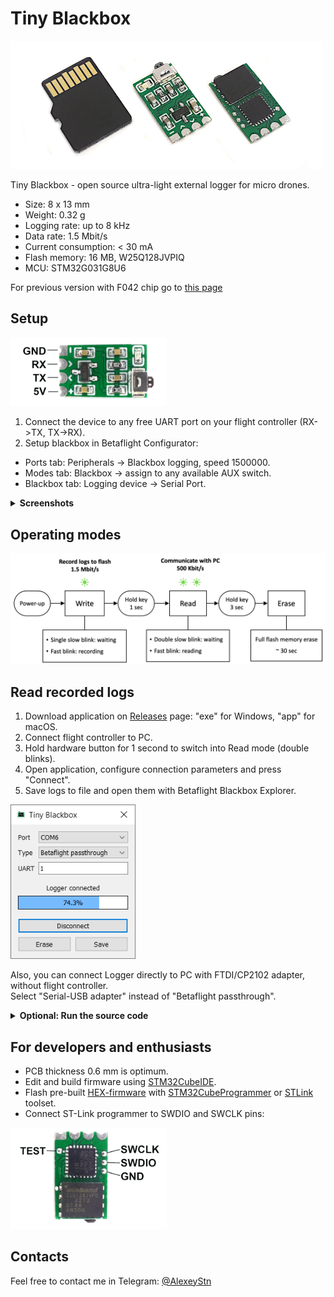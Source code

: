 # Tiny Blackbox
<img src="Images/tiny-blackbox.png" width="500" />

Tiny Blackbox - open source ultra-light external logger for micro drones.<br>

* Size: 8 x 13 mm
* Weight: 0.32 g
* Logging rate: up to 8 kHz 
* Data rate: 1.5 Mbit/s
* Current consumption: < 30 mA
* Flash memory: 16 MB, W25Q128JVPIQ
* MCU: STM32G031G8U6

For previous version with F042 chip go to [this page](https://github.com/alexeystn/tiny-blackbox/tree/stm32f042)

## Setup
<img src="Images/pinout.png" width="250" />

1) Connect the device to any free UART port on your flight controller (RX->TX, TX->RX).
2) Setup blackbox in Betaflight Configurator:
* Ports tab: Peripherals -> Blackbox logging, speed 1500000.
* Modes tab: Blackbox -> assign to any available AUX switch.
* Blackbox tab: Logging device -> Serial Port.
<details>
<summary><b>Screenshots</b></summary>
<img src="Images/betaflight.png">
</details>

## Operating modes
<img src="Images/modes.png" width="700" />

## Read recorded logs
1) Download application on [Releases](https://github.com/alexeystn/tiny-blackbox/releases) page: "exe" for Windows, "app" for macOS.
2) Connect flight controller to PC.
3) Hold hardware button for 1 second to switch into Read mode (double blinks).
4) Open application, configure connection parameters and press "Connect".
5) Save logs to file and open them with Betaflight Blackbox Explorer.
<img src="Images/screenshot.png"  width="200" />

Also, you can connect Logger directly to PC with FTDI/CP2102 adapter, without flight controller. <br>
Select "Serial-USB adapter" instead of "Betaflight passthrough".

<details>
<summary><b>Optional: Run the source code</b></summary>
<br>
If you face some difficulties running exe/app, you can run GUI source code:

1) Get the latest version of [Python](https://www.python.org/downloads/). <br>
Set "Add Python to PATH" checkbox while installing.
2) Install additional modules. <br>
Open "cmd.exe" (Windows) or "Terminal" (macOS) and enter: <br>
`pip3 install pyserial` <br>
`pip3 install PyQt5==5.15`
3) Download and run GUI Python script: [tinybb_gui.py](https://raw.githubusercontent.com/alexeystn/tiny-blackbox/main/Software/GUI/tinybb_gui.py).
</details>

## For developers and enthusiasts

* PCB thickness 0.6 mm is optimum.
* Edit and build firmware using [STM32CubeIDE](https://www.st.com/en/development-tools/stm32cubeide.html).
* Flash pre-built [HEX-firmware](/Firmware/Debug/Blackbox.hex) with [STM32CubeProgrammer](https://www.st.com/content/st_com/en/products/development-tools/software-development-tools/stm32-software-development-tools/stm32-programmers/stm32cubeprog.html) or [STLink](https://github.com/stlink-org/stlink) toolset.
* Connect ST-Link programmer to SWDIO and SWCLK pins:

<img src="Images/swd.png" width="250" />

## Contacts
 
Feel free to contact me in Telegram: [@AlexeyStn](https://t.me/AlexeyStn)
